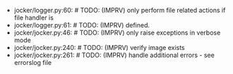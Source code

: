 - jocker/logger.py:60:    #  TODO: (IMPRV) only perform file related actions if file handler is
- jocker/logger.py:61:    #  TODO: (IMPRV) defined.
- jocker/jocker.py:46:    #  TODO: (IMPRV) only raise exceptions in verbose mode
- jocker/jocker.py:240:    #  TODO: (IMPRV) verify image exists
- jocker/jocker.py:261:    #  TODO: (IMPRV) handle additional errors - see errorslog file
